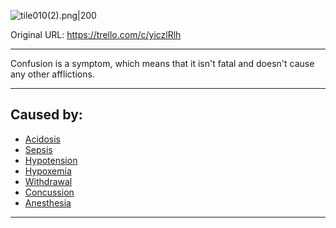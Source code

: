![tile010(2).png\|200](/Symptoms/Confusion%201%20-%20Attachments/6718845db30472d958dd7a7b.png)

Original URL: https://trello.com/c/yiczlRlh

---

Confusion is a symptom, which means that it isn't fatal and doesn't cause any other afflictions.

---

## Caused by:

- [Acidosis](../Blood/Acidosis.md)
- [Sepsis](../Blood/Sepsis.md)
- [Hypotension](../Blood/Hypotension.md)
- [Hypoxemia](../Blood/Hypoxemia.md)
- [Withdrawal](../Head_Brain/Withdrawal.md)
- [Concussion](../Head_Brain/Concussion.md)
- [Anesthesia](../Torso/Anesthesia.md)

---

